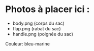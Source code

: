 # Photos à placer ici :
- body.png (corps du sac)
- flap.png (rabat du sac)  
- handle.png (poignée du sac)

Couleur: bleu-marine
